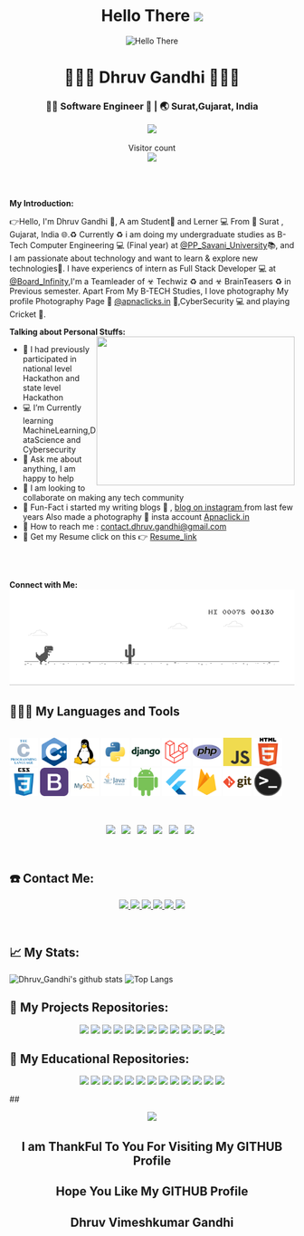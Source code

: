 <!--
**Dhruv-Gandhi/Dhruv-Gandhi** is a âœ¨ _special_ âœ¨ repository because its `README.md` (this file) appears on your GitHub profile.--->
<div align="center">
  <h1> Hello There <img src="https://media.giphy.com/media/hvRJCLFzcasrR4ia7z/giphy.gif" width="25px"></h1>
</div>
<div align="center">
<p align="center">
 <img src="https://brennanpropertyireland.files.wordpress.com/2015/02/hello-1.gif?w=300&h=150" alt="Hello There">
  <h1>👨🏻‍💻 Dhruv Gandhi 👨🏻‍💻 </h1>
<h3> 👨‍💻 Software Engineer 👦 | 🌏 Surat,Gujarat, India </h3>
</div>
<div align="center">
<p align="center">
<a href="https://www.linkedin.com/in/dhruvvgandhi/">
  <img src="https://img.shields.io/badge/Linkedin-blue?style=flat&logo=linkedin&labelColor=blue">
</a>
 <!--
<a href="https://github.com/dhruvvgandhi"> 
  <img src="https://komarev.com/ghpvc/?username=dhruvvgandhi&label=Visitors&color=2e8b57&style=flat" />
 </a>--->
<p align="center"> 
  Visitor count<br>
  <img src="https://profile-counter.glitch.me/dhruvvgandhi/count.svg" />
</p>
</p>
</div>
<br >
<br />

**My Introduction:**

👉Hello, I'm Dhruv Gandhi 🕺, A am Student👨‍ and Lerner 💻 From 📍 Surat , Gujarat, India 🌐.♻ Currently ♻ i am doing my undergraduate studies as B-Tech Computer Engineering 💻 (Final year) at [@PP_Savani_University](https://ppsu.ac.in)📚, and I am passionate about technology and want to learn & explore new technologies🔌. I have experiencs of intern as Full Stack Developer 💻 at [@Board_Infinity](https://www.boardinfinity.com/),I'm a Teamleader of ☣ Techwiz ♻ and ☣ BrainTeasers ♻ in Previous semester. Apart From My B-TECH Studies, I love photography My profile Photography Page 📸 [@apnaclicks.in](https://www.instagram.com/apnaclicks.in/) 📸,CyberSecurity 💻 and playing Cricket 🏏.

<!--
**My GitHub contributions as a Game of Life:**>
[![GitHub Game of Life](https://github4life.herokuapp.com/dhruvvgandhi.gif?z=6)](https://github4life.herokuapp.com/dhruvvgandhi)
-->

**Talking about Personal Stuffs:**
  <a href="https://github.com/tirtharajghosh/"><img align="right" width="350" height="263" src="https://user-images.githubusercontent.com/37224638/96453298-e3d7bd00-1237-11eb-88d0-3da2f5777413.gif"></a>
- 👨‍ I had previously participated in national level Hackathon and state level Hackathon
- 💻 I’m Currently learning MachineLearning,DataScience and Cybersecurity
- 💬 Ask me about anything, I am happy to help
- 🤝 I am looking to collaborate on making any tech community
- 🌟 Fun-Fact i started my writing blogs 📝 , [blog on instagram ](https://www.instagram.com/neoteric_thoughts/) from last few years Also made a photography 📸 insta account [Apnaclick.in](https://www.instagram.com/apnaclicks.in/)
- 📧 How to reach me : contact.dhruv.gandhi@gmail.com
- 📝 Get my Resume click on this 👉 [Resume_link](https://gifimage.net/wp-content/uploads/2017/09/404-gif-6.gif)
  
<br>
<br>

**Connect with Me:**
<br>
![Dino](https://raw.githubusercontent.com/praveenscience/praveenscience/master/dino.gif)

## 👨🏻‍💻 My Languages and Tools
<br>
<code><img height="50" src="https://raw.githubusercontent.com/github/explore/80688e429a7d4ef2fca1e82350fe8e3517d3494d/topics/c/c.png"></code>
<code><img height="50" src="https://raw.githubusercontent.com/github/explore/80688e429a7d4ef2fca1e82350fe8e3517d3494d/topics/cpp/cpp.png"></code>
<code><img height="50" src=" https://raw.githubusercontent.com/github/explore/80688e429a7d4ef2fca1e82350fe8e3517d3494d/topics/linux/linux.png"></code>
<code><img height="50" src="https://raw.githubusercontent.com/github/explore/80688e429a7d4ef2fca1e82350fe8e3517d3494d/topics/python/python.png"></code>
<code><img height="50" src="https://raw.githubusercontent.com/github/explore/80688e429a7d4ef2fca1e82350fe8e3517d3494d/topics/django/django.png"></code>
<code><img height="50" src="https://raw.githubusercontent.com/github/explore/80688e429a7d4ef2fca1e82350fe8e3517d3494d/topics/laravel/laravel.png"></code>
<code><img height="50" src="https://raw.githubusercontent.com/github/explore/80688e429a7d4ef2fca1e82350fe8e3517d3494d/topics/php/php.png"></code>
<code><img height="50" src="https://raw.githubusercontent.com/github/explore/80688e429a7d4ef2fca1e82350fe8e3517d3494d/topics/javascript/javascript.png"></code>
<code><img height="50" src="https://raw.githubusercontent.com/github/explore/80688e429a7d4ef2fca1e82350fe8e3517d3494d/topics/html/html.png"></code>
<code><img height="50" src="https://raw.githubusercontent.com/github/explore/80688e429a7d4ef2fca1e82350fe8e3517d3494d/topics/css/css.png"></code>
<code><img height="50" src="https://raw.githubusercontent.com/github/explore/80688e429a7d4ef2fca1e82350fe8e3517d3494d/topics/bootstrap/bootstrap.png"></code>
<code><img height="50" src="https://raw.githubusercontent.com/github/explore/80688e429a7d4ef2fca1e82350fe8e3517d3494d/topics/mysql/mysql.png"></code>
<code><img height="50" src="https://raw.githubusercontent.com/github/explore/80688e429a7d4ef2fca1e82350fe8e3517d3494d/topics/java/java.png"></code>
<code><img height="50" src="https://raw.githubusercontent.com/github/explore/80688e429a7d4ef2fca1e82350fe8e3517d3494d/topics/android/android.png"></code>
<code><img height="50" src="https://raw.githubusercontent.com/github/explore/80688e429a7d4ef2fca1e82350fe8e3517d3494d/topics/flutter/flutter.png"></code>
<code><img height="50" src="https://raw.githubusercontent.com/github/explore/80688e429a7d4ef2fca1e82350fe8e3517d3494d/topics/firebase/firebase.png"></code>
<code><img height="50" src="https://raw.githubusercontent.com/github/explore/80688e429a7d4ef2fca1e82350fe8e3517d3494d/topics/git/git.png"></code>
<code><img height="50" src="https://raw.githubusercontent.com/github/explore/80688e429a7d4ef2fca1e82350fe8e3517d3494d/topics/terminal/terminal.png"></code> 

<p align="center">
 <br/>
<br/>
<img src="https://img.shields.io/badge/OS-Windows%2010-informational?style=for-the-badge&logo=windows&logoColor=white" />&nbsp;&nbsp;
<img src="https://img.shields.io/badge/Kali-linux%20-informational?style=for-the-badge&logo=linux&logoColor=white" />&nbsp;&nbsp;
<img src="https://img.shields.io/badge/Android%2010-informational?style=for-the-badge&logo=Android&logoColor=white" />&nbsp;&nbsp;  
<img src="https://img.shields.io/badge/Browser-Chrome-blue?style=for-the-badge&logo=google-chrome&logoColor=white" />&nbsp;&nbsp;
<img src="https://img.shields.io/badge/Browser-epic%20-informational?style=for-the-badge&logo=google-chrome&&logoColor=white" />&nbsp;&nbsp;
<img src="https://img.shields.io/badge/Editor-VSCode-blue?style=for-the-badge&logo=visual-studio-code&logoColor=white" />&nbsp;&nbsp;
</p>

<p>&nbsp;</p>

## ☎️ Contact Me:
<p align="center">
<a href="https://www.linkedin.com/in/dhruvvgandhi/">
  <img src="https://img.shields.io/badge/Linkedin-blue?style=flat&logo=linkedin&labelColor=blue">
</a>
<a href="mailto:contact.dhruv.gandhi@gmail.com?subject=Hello%20Dhruv,%20From%20Github">
  <img src="https://img.shields.io/badge/-Gmail-%23db483b?style=flat&logo=Gmail&labelColor=red&logoColor=white">
</a>
<a href="https://www.facebook.com/ANIK.75675/">
  <img src="https://img.shields.io/badge/-Facebook-%230d8bf1?style=flat&logo=Facebook&logoColor=white">
</a>
<a href="https://www.instagram.com/neoteric_thoughts/">
  <img src="https://img.shields.io/badge/-Instagram-%23E4405F?style=flat&logo=Instagram&logoColor=white">
</a>
<a href="https://twitter.com/_Dhruv_Gandhi_">
  <img src="https://img.shields.io/badge/-Twitter-%231a91da?style=flat&logo=Twitter&logoColor=white">
</a>
<a href="https://t.me/Iknowaboutyou">
  <img src="https://img.shields.io/badge/-Telegram-%231a91da?style=flat&logo=Telegram&logoColor=white">
</a>
</p>

<p>&nbsp;</p>

## 📈 My Stats: 

![Dhruv_Gandhi's github stats](https://github-readme-stats.vercel.app/api?username=dhruvvgandhi&count_private=true&show_icons=true&hide=issues,contribs)
![Top Langs](https://github-readme-stats.vercel.app/api/top-langs/?username=dhruvvgandhi&layout=compact)

## 🚀 My Projects Repositories:
<p align="center">
<a href="https://github.com/dhruvvgandhi/steganography-and-encryption">
  <img src="https://github-readme-stats.vercel.app/api/pin/?username=dhruvvgandhi&repo=steganography-and-encryption&bg_color=30,e96443,904e95&title_color=fff&text_color=fff" /></a>
<a href="https://github.com/dhruvvgandhi/Neotric_thought_blog_App">
  <img src="https://github-readme-stats.vercel.app/api/pin/?username=dhruvvgandhi&repo=Neotric_thought_blog_App&bg_color=30,e96443,904e95&title_color=fff&text_color=fff" /></a>
<a href="https://github.com/dhruvvgandhi/Flutter-Covid19-DashBoard">
  <img src="https://github-readme-stats.vercel.app/api/pin/?username=dhruvvgandhi&repo=Flutter-Covid19-DashBoard&bg_color=30,e96443,904e95&title_color=fff&text_color=fff" /></a>
<a href="https://github.com/dhruvvgandhi/django-python-project">
  <img src="https://github-readme-stats.vercel.app/api/pin/?username=dhruvvgandhi&repo=django-python-project&bg_color=30,e96443,904e95&title_color=fff&text_color=fff" /></a>

<a href="https://github.com/dhruvvgandhi/Wireless_Car">
  <img src="https://github-readme-stats.vercel.app/api/pin/?username=dhruvvgandhi&repo=Wireless_Car&bg_color=30,e96443,904e95&title_color=fff&text_color=fff" /></a>

<a href="https://github.com/dhruvvgandhi/Reciprocity">
  <img src="https://github-readme-stats.vercel.app/api/pin/?username=dhruvvgandhi&repo=Reciprocity&bg_color=30,e96443,904e95&title_color=fff&text_color=fff" /></a>

<a href="https://github.com/dhruvvgandhi/Railway_Bot">
  <img src="https://github-readme-stats.vercel.app/api/pin/?username=dhruvvgandhi&repo=Railway_Bot&bg_color=30,e96443,904e95&title_color=fff&text_color=fff" /></a>

<a href="https://github.com/dhruvvgandhi/Railway_Inquire_With_GUI">
  <img src="https://github-readme-stats.vercel.app/api/pin/?username=dhruvvgandhi&repo=Railway_Inquire_With_GUI&bg_color=30,e96443,904e95&title_color=fff&text_color=fff" /></a>
<a href="https://github.com/dhruvvgandhi/Android_Project_Create-VPN">
  <img src="https://github-readme-stats.vercel.app/api/pin/?username=dhruvvgandhi&repo=Android_Project_Create-VPN&bg_color=30,e96443,904e95&title_color=fff&text_color=fff" /></a>

<a href="https://github.com/dhruvvgandhi/hms-hospitalmanagementsytem-in-java">
  <img src="https://github-readme-stats.vercel.app/api/pin/?username=dhruvvgandhi&repo=hms-hospitalmanagementsytem-in-java&bg_color=30,e96443,904e95&title_color=fff&text_color=fff" /></a>  

<a href="https://github.com/dhruvvgandhi/Embedded_system_project">
  <img src="https://github-readme-stats.vercel.app/api/pin/?username=dhruvvgandhi&repo=Embedded_system_project&bg_color=30,e96443,904e95&title_color=fff&text_color=fff" /></a>

<a href="https://github.com/dhruvvgandhi/webdesiging">
  <img src="https://github-readme-stats.vercel.app/api/pin/?username=dhruvvgandhi&repo=webdesiging&bg_color=30,e96443,904e95&title_color=fff&text_color=fff" />
</a>
  
<a href="https://github.com/dhruvvgandhi/Smart-Attendance-System-Using-Bluetooth-Beacon">
<img src="https://github-readme-stats.vercel.app/api/pin/?username=dhruvvgandhi&repo=Smart-Attendance-System-Using-Bluetooth-Beacon&bg_color=30,e96443,904e95&title_color=fff&text_color=fff" /></a>
</p>


## 🚀 My Educational Repositories:
<p align="center">
  <a href="https://github.com/dhruvvgandhi/AI-PRACTICAL">
  <img src="https://github-readme-stats.vercel.app/api/pin/?username=dhruvvgandhi&repo=AI-PRACTICAL&bg_color=30,e96443,904e95&title_color=fff&text_color=fff" /></a>
  <a href="https://github.com/dhruvvgandhi/MachineLearning-Practical">
  <img src="https://github-readme-stats.vercel.app/api/pin/?username=dhruvvgandhi&repo=MachineLearning-Practical&bg_color=30,e96443,904e95&title_color=fff&text_color=fff" /></a>
  <a href="https://github.com/dhruvvgandhi/system_software_practical">
  <img src="https://github-readme-stats.vercel.app/api/pin/?username=dhruvvgandhi&repo=system_software_practical&bg_color=30,e96443,904e95&title_color=fff&text_color=fff" /></a>
  <a href="https://github.com/dhruvvgandhi/IOT-PRACTICAL">
  <img src="https://github-readme-stats.vercel.app/api/pin/?username=dhruvvgandhi&repo=IOT-PRACTICAL&bg_color=30,e96443,904e95&title_color=fff&text_color=fff" /></a>
  
  <a href="https://github.com/dhruvvgandhi/Flutter-Api-Handling">
  <img src="https://github-readme-stats.vercel.app/api/pin/?username=dhruvvgandhi&repo=Flutter-Api-Handling&bg_color=30,e96443,904e95&title_color=fff&text_color=fff" /></a>
  
  <a href="https://github.com/dhruvvgandhi/Flutter-Widget">
  <img src="https://github-readme-stats.vercel.app/api/pin/?username=dhruvvgandhi&repo=Flutter-Widget&bg_color=30,e96443,904e95&title_color=fff&text_color=fff" /></a>
  
  <a href="https://github.com/dhruvvgandhi/Data_Structures">
  <img src="https://github-readme-stats.vercel.app/api/pin/?username=dhruvvgandhi&repo=Data_Structures&bg_color=30,e96443,904e95&title_color=fff&text_color=fff" /></a>
  
  <a href="https://github.com/dhruvvgandhi/Python-practical">
  <img src="https://github-readme-stats.vercel.app/api/pin/?username=dhruvvgandhi&repo=Python-practical&bg_color=30,e96443,904e95&title_color=fff&text_color=fff" /></a>
  
  <a href="https://github.com/dhruvvgandhi/Software_Engineering">
  <img src="https://github-readme-stats.vercel.app/api/pin/?username=dhruvvgandhi&repo=Software_Engineering&bg_color=30,e96443,904e95&title_color=fff&text_color=fff" /></a>
  
  <a href="https://github.com/dhruvvgandhi/design_analysis_algorithm">
  <img src="https://github-readme-stats.vercel.app/api/pin/?username=dhruvvgandhi&repo=design_analysis_algorithm&bg_color=30,e96443,904e95&title_color=fff&text_color=fff" /></a>
  
  <a href="https://github.com/dhruvvgandhi/Computer_Organization">
  <img src="https://github-readme-stats.vercel.app/api/pin/?username=dhruvvgandhi&repo=Computer_Organization&bg_color=30,e96443,904e95&title_color=fff&text_color=fff" /></a>
  
  <a href="https://github.com/dhruvvgandhi/Computer_Graphics">
  <img src="https://github-readme-stats.vercel.app/api/pin/?username=dhruvvgandhi&repo=Computer_Graphics&bg_color=30,e96443,904e95&title_color=fff&text_color=fff" /></a>
  
  <a href="https://github.com/dhruvvgandhi/Operating_system">
  <img src="https://github-readme-stats.vercel.app/api/pin/?username=dhruvvgandhi&repo=Operating_system&bg_color=30,e96443,904e95&title_color=fff&text_color=fff" /></a>
  
  </p>
##
<p align="center">
 <img src="https://totallyadd.com/wp-content/uploads/2017/08/giphy.gif"> 
 <h2 align="center">I am ThankFul To You For Visiting My GITHUB Profile</h2>
  <h2 align="center">Hope You Like My GITHUB Profile</h2>
 <h2 align="center">Dhruv Vimeshkumar Gandhi </h2>
</p>
